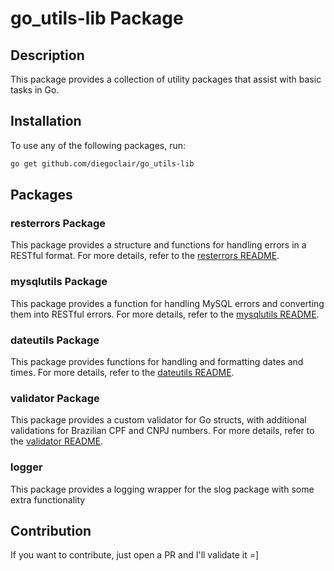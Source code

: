 # go_utils-lib Package

## Description

This package provides a collection of utility packages that assist with basic tasks in Go.

## Installation

To use any of the following packages, run:
```bash
go get github.com/diegoclair/go_utils-lib
```

## Packages

### resterrors Package

This package provides a structure and functions for handling errors in a RESTful format. For more details, refer to the [resterrors README](./resterrors/README.md).

### mysqlutils Package

This package provides a function for handling MySQL errors and converting them into RESTful errors. For more details, refer to the [mysqlutils README](./mysqlutils/README.md).

### dateutils Package

This package provides functions for handling and formatting dates and times. For more details, refer to the [dateutils README](./dateutils/README.md).

### validator Package
This package provides a custom validator for Go structs, with additional validations for Brazilian CPF and CNPJ numbers. For more details, refer to the [validator README](./validator/README.md).

### logger 
This package provides a logging wrapper for the slog package with some extra functionality


## Contribution

If you want to contribute, just open a PR and I'll validate it =]
